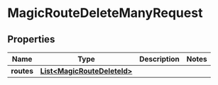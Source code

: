 

# MagicRouteDeleteManyRequest


## Properties

| Name | Type | Description | Notes |
|------------ | ------------- | ------------- | -------------|
|**routes** | [**List&lt;MagicRouteDeleteId&gt;**](MagicRouteDeleteId.md) |  |  |



